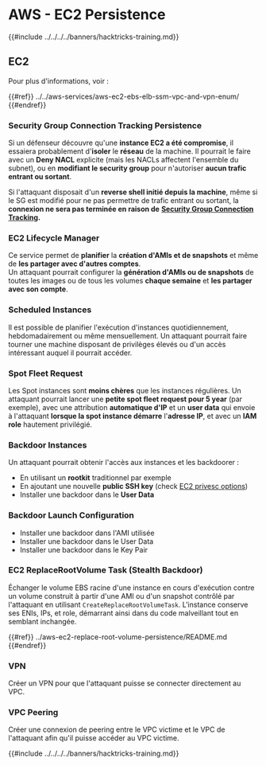 # AWS - EC2 Persistence

{{#include ../../../../banners/hacktricks-training.md}}

## EC2

Pour plus d'informations, voir :

{{#ref}}
../../aws-services/aws-ec2-ebs-elb-ssm-vpc-and-vpn-enum/
{{#endref}}

### Security Group Connection Tracking Persistence

Si un défenseur découvre qu'une **instance EC2 a été compromise**, il essaiera probablement d'**isoler** le **réseau** de la machine. Il pourrait le faire avec un **Deny NACL** explicite (mais les NACLs affectent l'ensemble du subnet), ou en **modifiant le security group** pour n'autoriser **aucun trafic entrant ou sortant**.

Si l'attaquant disposait d'un **reverse shell initié depuis la machine**, même si le SG est modifié pour ne pas permettre de trafic entrant ou sortant, la **connexion ne sera pas terminée en raison de** [**Security Group Connection Tracking**](https://docs.aws.amazon.com/AWSEC2/latest/UserGuide/security-group-connection-tracking.html)**.**

### EC2 Lifecycle Manager

Ce service permet de **planifier** la **création d'AMIs et de snapshots** et même de **les partager avec d'autres comptes**.\
Un attaquant pourrait configurer la **génération d'AMIs ou de snapshots** de toutes les images ou de tous les volumes **chaque semaine** et **les partager avec son compte**.

### Scheduled Instances

Il est possible de planifier l'exécution d'instances quotidiennement, hebdomadairement ou même mensuellement. Un attaquant pourrait faire tourner une machine disposant de privilèges élevés ou d'un accès intéressant auquel il pourrait accéder.

### Spot Fleet Request

Les Spot instances sont **moins chères** que les instances régulières. Un attaquant pourrait lancer une **petite spot fleet request pour 5 year** (par exemple), avec une attribution **automatique d'IP** et un **user data** qui envoie à l'attaquant **lorsque la spot instance démarre** l'**adresse IP**, et avec un **IAM role** hautement privilégié.

### Backdoor Instances

Un attaquant pourrait obtenir l'accès aux instances et les backdoorer :

- En utilisant un **rootkit** traditionnel par exemple
- En ajoutant une nouvelle **public SSH key** (check [EC2 privesc options](../../aws-privilege-escalation/aws-ec2-privesc/README.md))
- Installer une backdoor dans le **User Data**

### **Backdoor Launch Configuration**

- Installer une backdoor dans l'AMI utilisée
- Installer une backdoor dans le User Data
- Installer une backdoor dans le Key Pair

### EC2 ReplaceRootVolume Task (Stealth Backdoor)

Échanger le volume EBS racine d'une instance en cours d'exécution contre un volume construit à partir d'une AMI ou d'un snapshot contrôlé par l'attaquant en utilisant `CreateReplaceRootVolumeTask`. L'instance conserve ses ENIs, IPs, et role, démarrant ainsi dans du code malveillant tout en semblant inchangée.

{{#ref}}
../aws-ec2-replace-root-volume-persistence/README.md
{{#endref}}

### VPN

Créer un VPN pour que l'attaquant puisse se connecter directement au VPC.

### VPC Peering

Créer une connexion de peering entre le VPC victime et le VPC de l'attaquant afin qu'il puisse accéder au VPC victime.

{{#include ../../../../banners/hacktricks-training.md}}
